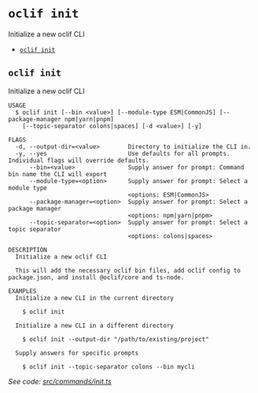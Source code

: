 # `oclif init`

Initialize a new oclif CLI

- [`oclif init`](#oclif-init)

## `oclif init`

Initialize a new oclif CLI

```
USAGE
  $ oclif init [--bin <value>] [--module-type ESM|CommonJS] [--package-manager npm|yarn|pnpm]
    [--topic-separator colons|spaces] [-d <value>] [-y]

FLAGS
  -d, --output-dir=<value>        Directory to initialize the CLI in.
  -y, --yes                       Use defaults for all prompts. Individual flags will override defaults.
      --bin=<value>               Supply answer for prompt: Command bin name the CLI will export
      --module-type=<option>      Supply answer for prompt: Select a module type
                                  <options: ESM|CommonJS>
      --package-manager=<option>  Supply answer for prompt: Select a package manager
                                  <options: npm|yarn|pnpm>
      --topic-separator=<option>  Supply answer for prompt: Select a topic separator
                                  <options: colons|spaces>

DESCRIPTION
  Initialize a new oclif CLI

  This will add the necessary oclif bin files, add oclif config to package.json, and install @oclif/core and ts-node.

EXAMPLES
  Initialize a new CLI in the current directory

    $ oclif init

  Initialize a new CLI in a different directory

    $ oclif init --output-dir "/path/to/existing/project"

  Supply answers for specific prompts

    $ oclif init --topic-separator colons --bin mycli
```

_See code: [src/commands/init.ts](https://github.com/oclif/oclif/blob/4.15.16/src/commands/init.ts)_
